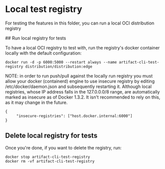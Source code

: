 # Local test registry

For testing the features in this folder, you can run a local OCI distribution registry

## Run local registry for tests

To have a local OCI registry to test with, run the registry's docker container locally with the default configuration⁠:

```
docker run -d -p 6000:5000 --restart always --name artifact-cli-test-registry distribution/distribution:edge
```

NOTE: in order to run push/pull against the locally run registry you must allow your docker (containerd) engine to use insecure registry by editing /etc/docker/daemon.json and subsequently restarting it. Although local registries, whose IP address falls in the 127.0.0.0/8 range, are automatically marked as insecure as of Docker 1.3.2. It isn't recommended to rely on this, as it may change in the future.

```
{
     "insecure-registries": ["host.docker.internal:6000"]
}
```

## Delete local registry for tests

Once you're done, if you want to delete the registry, run:

```
docker stop artifact-cli-test-registry
docker rm -vf artifact-cli-test-registry
```
